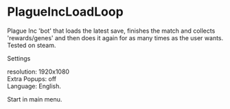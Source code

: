 # PlagueIncLoadLoop
Plague Inc 'bot' that loads the latest save, finishes the match and collects 'rewards/genes' and then does it again for as many times as the user wants.
Tested on steam.

Settings

resolution: 1920x1080  
Extra Popups: off    
Language: English.

Start in main menu.
